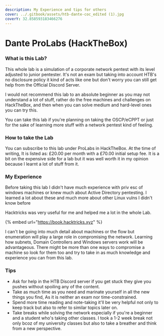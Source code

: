 ```yaml
---
description: My Experience and tips for others
cover: ../.gitbook/assets/htb-dante-coc_edited (1).jpg
coverY: 32.858593183466276
---
```


# Dante ProLabs (HackTheBox)

### What is this Lab?

This whole lab is a simulation of a corporate network pentest with its level adjusted to junior pentester. It's not an exam but taking into account HTB's no disclosure policy it kind of acts like one but don't worry you can still get help from the Official Discord Server.

I would not recommend this lab to an absolute beginner as you may not understand a lot of stuff, rather do the free machines and challenges on HackTheBox, and then when you can solve medium and hard-level ones you can try this.

You can take this lab if you're planning on taking the OSCP/eCPPT or just for the sake of learning more stuff with a network pentest kind of feeling.

### How to take the Lab

You can subscribe to this lab under ProLabs in HackTheBox. At the time of writing, It is listed as:  £20.00 per month with a £70.00 initial setup fee. It is a bit on the expensive side for a lab but it was well worth it in my opinion because I learnt a lot of stuff from it.



### My Experience

Before taking this lab I didn't have much experience with priv esc of windows machines or knew much about Active Directory pentesting. I learned a lot about these and much more about other Linux vulns I didn't know before

Hacktricks was very useful for me and helped me a lot in the whole Lab.

{% embed url="https://book.hacktricks.xyz" %}

I can't be going into much detail about machines or the flow but enumeration will play a large role in compromising the network. Learning how subnets, Domain Controllers and Windows servers work will be advantageous. There might be more than one ways to compromise a machine so look for them too and try to take in as much knowledge and experience you can from this lab.

### Tips

* Ask for help in the HTB Discord server if you get stuck they give you pushes without spoiling any of the content.&#x20;
* Take as much time as you need and marinate yourself in all the new things you find, As it is neither an exam nor time-constrained.
* Spend more time reading and note-taking it'll be very helpful not only to keep track but also to refer to similar topics later on.
* Take breaks while solving the network especially if you're a beginner and a student who's taking other classes. I took a 1-2 week break not only bcoz of my university classes but also to take a breather and think from a new perspective.

